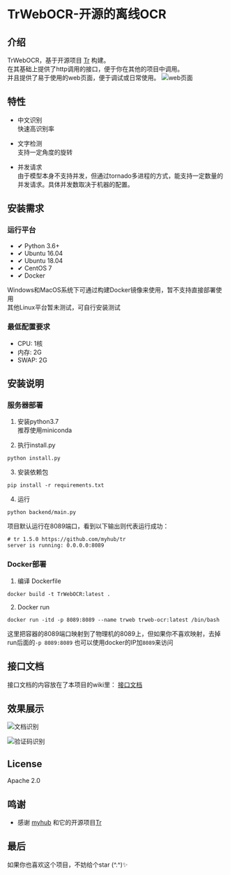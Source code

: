 # TrWebOCR-开源的离线OCR  

## 介绍
TrWebOCR，基于开源项目 [Tr](https://github.com/myhub/tr) 构建。  
在其基础上提供了http调用的接口，便于你在其他的项目中调用。  
并且提供了易于使用的web页面，便于调试或日常使用。 
![web页面](https://images.alisen39.com/20200501170004.png)

## 特性
* 中文识别  
快速高识别率
 
* 文字检测  
支持一定角度的旋转  

* 并发请求  
由于模型本身不支持并发，但通过tornado多进程的方式，能支持一定数量的并发请求。具体并发数取决于机器的配置。


## 安装需求  
 
### 运行平台  
* ✔ Python 3.6+  
* ✔ Ubuntu 16.04
* ✔ ️Ubuntu 18.04
* ✔ CentOS 7   
* ✔ Docker   

Windows和MacOS系统下可通过构建Docker镜像来使用，暂不支持直接部署使用  
其他Linux平台暂未测试，可自行安装测试  

### 最低配置要求  
* CPU:    1核  
* 内存:    2G  
* SWAP:   2G  

## 安装说明  
### 服务器部署
1. 安装python3.7  
    推荐使用miniconda
    
2. 执行install.py  
```
python install.py
```  

3. 安装依赖包  
``` shell script
pip install -r requirements.txt
```  

4. 运行  
``` shell script
python backend/main.py
```  

项目默认运行在8089端口，看到以下输出则代表运行成功：  
```shell script
# tr 1.5.0 https://github.com/myhub/tr
server is running: 0.0.0.0:8089
```  

### Docker部署  
1. 编译 Dockerfile  
```shell script
docker build -t TrWebOCR:latest .
```  

2. Docker run  
```shell script  
docker run -itd -p 8089:8089 --name trweb trweb-ocr:latest /bin/bash
```  
这里把容器的8089端口映射到了物理机的8089上，但如果你不喜欢映射，去掉run后面的`-p 8089:8089` 也可以使用docker的IP加`8089`来访问  

## 接口文档  
接口文档的内容放在了本项目的wiki里：
[接口文档](https://github.com/alisen39/TrWebOCR/wiki/%E6%8E%A5%E5%8F%A3%E6%96%87%E6%A1%A3)  

## 效果展示  

![文档识别](https://images.alisen39.com/20200501171943.png)  

![验证码识别](https://images.alisen39.com/20200501173211.png)

## License  
Apache 2.0

## 鸣谢
* 感谢 [myhub](https://github.com/myhub) 和它的开源项目[Tr](https://github.com/myhub/tr) 

## 最后  
如果你也喜欢这个项目，不妨给个star (^.^)✨
